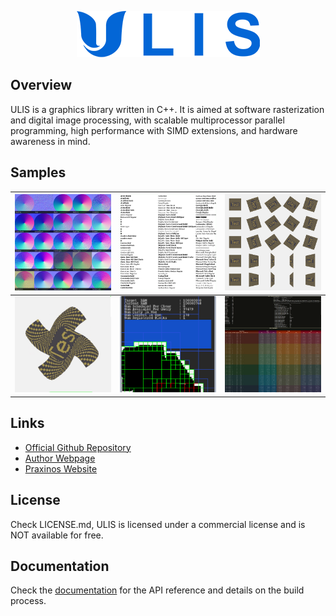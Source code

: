 <p align="center">
    <img src="samples/Splash.png">
</p>

## Overview
ULIS is a graphics library written in C++. It is aimed at software rasterization and digital image processing, with scalable multiprocessor parallel programming, high performance with SIMD extensions, and hardware awareness in mind.  

## Samples
![](samples/BlendNormals.png) | ![](samples/RasterText.png) | ![](samples/Transforms.png)
---- | ---- | ----
![](samples/BezierDeform.png) | ![](samples/TiledBlock.png) | ![](samples/Benchmark.png)

## Links
- [Official Github Repository](https://github.com/Praxinos/ULIS)  
- [Author Webpage](http://clementberthaud.com/)  
- [Praxinos Website](https://praxinos.coop/)  

## License
Check LICENSE.md, ULIS is licensed under a commercial license and is NOT available for free.

## Documentation
Check the [documentation](https://praxinos.coop/Documentation/ULIS/Developer/html/) for the API reference and details on the build process.  

